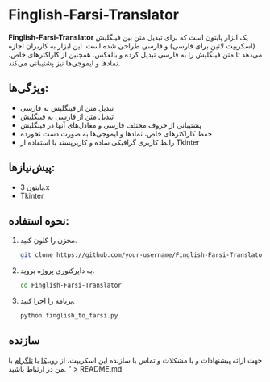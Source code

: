 # Finglish-Farsi-Translator

**Finglish-Farsi-Translator** یک ابزار پایتون است که برای تبدیل متن بین فینگلیش (اسکریپت لاتین برای فارسی) و فارسی طراحی شده است. این ابزار به کاربران اجازه می‌دهد تا متن فینگلیش را به فارسی تبدیل کرده و بالعکس. همچنین از کاراکترهای خاص، نمادها و ایموجی‌ها نیز پشتیبانی می‌کند.

## ویژگی‌ها:
- تبدیل متن از فینگلیش به فارسی
- تبدیل متن از فارسی به فینگلیش
- پشتیبانی از حروف مختلف فارسی و معادل‌های آنها در فینگلیش
- حفظ کاراکترهای خاص، نمادها و ایموجی‌ها به صورت دست نخورده
- رابط کاربری گرافیکی ساده و کاربرپسند با استفاده از Tkinter

## پیش‌نیازها:
- پایتون 3.x
- Tkinter

## نحوه استفاده:
1. مخزن را کلون کنید.
   ```bash
   git clone https://github.com/your-username/Finglish-Farsi-Translator.git
   ```
2. به دایرکتوری پروژه بروید.
   ```bash
   cd Finglish-Farsi-Translator
   ```
3. برنامه را اجرا کنید.
   ```bash
   python finglish_to_farsi.py
   ```

## سازنده
جهت ارائه پیشنهادات و یا مشکلات و تماس با سازنده این اسکریپت، از [روبیکا](https://rubika.ir/frameworkpython4) یا [تلگرام](https://t.me/Framework_Python) با من در ارتباط باشید.
" > README.md

